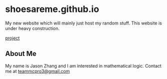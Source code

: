 # shoesareme.github.io

My new website which will mainly just host my random stuff. This website is under heavy construction.

[project](projects/)

## About Me

My name is Jason Zhang and I am interested in mathematical logic. Contact me at teammcpro3@gmail.com